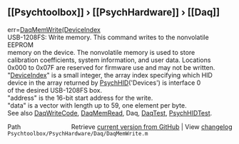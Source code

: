 ## [[Psychtoolbox]] &#8250; [[PsychHardware]] &#8250; [[Daq]]

err=[DaqMemWrite](DaqMemWrite)[(DeviceIndex]((DeviceIndex),address,data)  
USB-1208FS: Write memory. This command writes to the nonvolatile EEPROM  
memory on the device. The nonvolatile memory is used to store  
calibration coefficients, system information, and user data.  Locations  
0x000 to 0x07F are reserved for firmware use and may not be written.  
"[DeviceIndex](DeviceIndex)" is a small integer, the array index specifying which HID  
      device in the array returned by [PsychHID](PsychHID)('Devices') is interface 0  
      of the desired USB-1208FS box.  
"address" is the 16-bit start address for the write.  
"data" is a vector with length up to 59, one element per byte.  
See also [DaqWriteCode](DaqWriteCode), [DaqMemRead](DaqMemRead), Daq, [DaqTest](DaqTest), [PsychHIDTest](PsychHIDTest).  




<div class="code_header" style="text-align:right;">
  <span style="float:left;">Path&nbsp;&nbsp;</span> <span class="counter">Retrieve <a href=
  "https://raw.github.com/Psychtoolbox-3/Psychtoolbox-3/beta/Psychtoolbox/PsychHardware/Daq/DaqMemWrite.m">current version from GitHub</a> | View <a href=
  "https://github.com/Psychtoolbox-3/Psychtoolbox-3/commits/beta/Psychtoolbox/PsychHardware/Daq/DaqMemWrite.m">changelog</a></span>
</div>
<div class="code">
  <code>Psychtoolbox/PsychHardware/Daq/DaqMemWrite.m</code>
</div>

